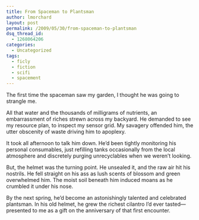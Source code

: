 ```yaml
---
title: From Spaceman to Plantsman
author: lmorchard
layout: post
permalink: /2009/05/30/from-spaceman-to-plantsman
dsq_thread_id:
  - 1268064206
categories:
  - Uncategorized
tags:
  - ficly
  - fiction
  - scifi
  - spacement
---
```

The first time the spaceman saw my garden, I thought he was going to strangle me.

<!--more-->

All that water and the thousands of milligrams of nutrients, an embarrassment of riches strewn across my backyard. He demanded to see my resource plan, to inspect my sensor grid. My savagery offended him, the utter obscenity of waste driving him to apoplexy.

It took all afternoon to talk him down. He’d been tightly monitoring his personal consumables, just refilling tanks occasionally from the local atmosphere and discretely purging unrecyclables when we weren’t looking.

But, the helmet was the turning point. He unsealed it, and the raw air hit his nostrils. He fell straight on his ass as lush scents of blossom and green overwhelmed him. The moist soil beneath him induced moans as he crumbled it under his nose.

By the next spring, he’d become an astonishingly talented and celebrated plantsman. In his old helmet, he grew the richest cilantro I’d ever tasted—presented to me as a gift on the anniversary of that first encounter.